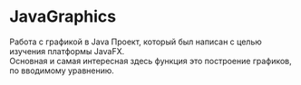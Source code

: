 # JavaGraphics
Работа с графикой в Java
Проект, который был написан с целью изучения платформы JavaFX.  
Основная и самая интересная здесь функция это построение графиков, по вводимому уравнению.
